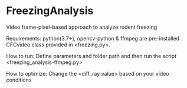 # FreezingAnalysis
Video frame-pixel-based approach to analyze rodent freezing

Requirements:
python(3.7+), opencv-python & ffmpeg are pre-installed.
CFCvideo class provided in <freezing.py>.

How to run:
Define parameters and folder path and then run the script
<freezing_analysis-ffmpeg.py>

How to optimize:
Change the <diff_ray_value> based on your video conditions
